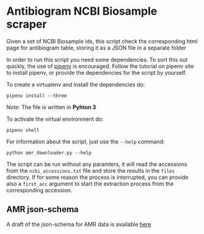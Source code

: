 # Antibiogram NCBI Biosample scraper

Given a set of NCBI Biosample ids, this script check the corresponding html page for antibiogram table, storing it as a JSON file
in a separate folder

In order to run this script you need some dependencies. To sort this out quickly, the use of [pipenv](https://docs.pipenv.org/) is encouraged. Follow the tutorial on pipenv site to install pipenv, or provide the dependencies for the script by yourself.

To create a virtualenv and install the dependencies do:
```shell
pipenv install --three
```
*Note*: The file is written in **Pyhton 3**

To activate the virtual environment do:
```shell
pipenv shell
```

For information about the script, just use the `--help` command:

```shell
python amr_downloader.py --help
```

The script can be run without any paramters, it will read the accessions from the `ncbi_accessions.txt` file and store the results in the `files` directory.
If for some reason the process is interrupted, you can provide also a `first_acc` argument to start the extraction process from the corresponding accession.

## AMR json-schema
A draft of the json-schema for AMR data is available [here](https://jsonschemalint.com/#/version/draft-06/markup/json?gist=edcb93c81a6c9ee08bdf54ade4fd8f49)
